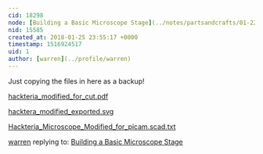 ```yaml
---
cid: 18298
node: [Building a Basic Microscope Stage](../notes/partsandcrafts/01-22-2018/building-the-microscope-stage)
nid: 15585
created_at: 2018-01-25 23:55:17 +0000
timestamp: 1516924517
uid: 1
author: [warren](../profile/warren)
---
```


Just copying the files in here as a backup!

<a href="https://publiclab.org/system/images/photos/000/023/343/original/hackteria_modified_for_cut.pdf"><i class="fa fa-file"></i> hackteria_modified_for_cut.pdf</a>


<a href="https://publiclab.org/system/images/photos/000/023/342/original/hacktera_modified_exported.svg"><i class="fa fa-file"></i> hacktera_modified_exported.svg</a>


<a href="https://publiclab.org/system/images/photos/000/023/344/original/Hackteria_Microscope_Modified_for_picam.scad.txt"><i class="fa fa-file"></i> Hackteria_Microscope_Modified_for_picam.scad.txt</a>



[warren](../profile/warren) replying to: [Building a Basic Microscope Stage](../notes/partsandcrafts/01-22-2018/building-the-microscope-stage)

